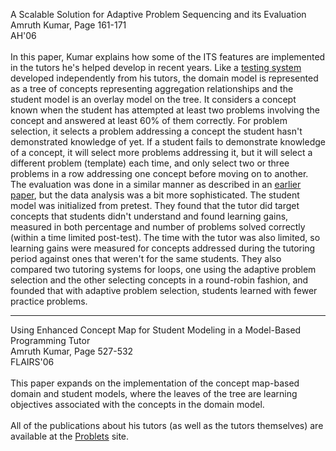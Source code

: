 A Scalable Solution for Adaptive Problem Sequencing and its Evaluation<br>
Amruth Kumar, Page 161-171<br>
AH'06<br>
<br>
In this paper, Kumar explains how some of the ITS features are implemented in the tutors he's helped develop in recent years.  Like a <a href='Guzman07.md'>testing system</a> developed independently from his tutors, the domain model is represented as a tree of concepts representing aggregation relationships and the student model is an overlay model on the tree.  It considers a concept known when the student has attempted at least two problems involving the concept and answered at least 60% of them correctly.  For problem selection, it selects a problem addressing a concept the student hasn't demonstrated knowledge of yet.  If a student fails to demonstrate knowledge of a concept, it will select more problems addressing it, but it will select a different problem (template) each time, and only select two or three problems in a row addressing one concept before moving on to another.  The evaluation was done in a similar manner as described in an <a href='Dancik03.md'>earlier paper</a>, but the data analysis was a bit more sophisticated.  The student model was initialized from pretest.  They found that the tutor did target concepts that students didn't understand and found learning gains, measured in both percentage and number of problems solved correctly (within a time limited post-test).  The time with the tutor was also limited, so learning gains were measured for concepts addressed during the tutoring period against ones that weren't for the same students.  They also compared two tutoring systems for loops, one using the adaptive problem selection and the other selecting concepts in a round-robin fashion, and founded that with adaptive problem selection, students learned with fewer practice problems.<br>
<hr />
Using Enhanced Concept Map for Student Modeling in a Model-Based Programming Tutor<br>
Amruth Kumar, Page 527-532<br>
FLAIRS'06<br>
<br>
This paper expands on the implementation of the concept map-based domain and student models, where the leaves of the tree are learning objectives associated with the concepts in the domain model.<br>
<br>
All of the publications about his tutors (as well as the tutors themselves) are available at the <a href='http://www.problets.org/about/publications.html'>Problets</a> site.